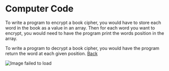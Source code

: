 # Computer Code

To write a program to encrypt a book cipher, you would have to store each word in the book as a value in an array. Then for each word you want to encrypt, you would need to have the program print the words position in the array.

To write a program to decrypt a book cipher, you would have the program return the word at each given position.
[Back](README.md)

![Image failed to load](https://encrypted-tbn0.gstatic.com/images?q=tbn:ANd9GcRTrDoqs3Q1E23hffW2v4OmpnwNCGJEhteiCjqM6Pc-tQSecQMWHRLtNGomzZCPgK1CAmg:https://lookaside.fbsbx.com/lookaside/crawler/media/%3Fmedia_id%3D137377126852639&usqp=CAU)
